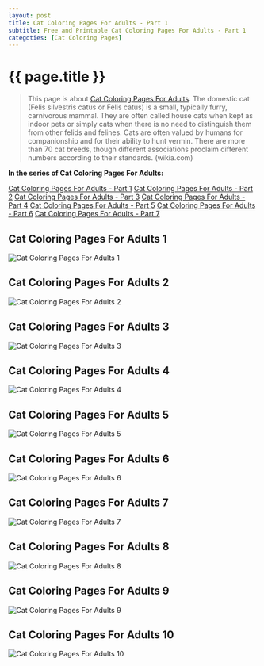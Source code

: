 ```yaml
---
layout: post
title: Cat Coloring Pages For Adults - Part 1
subtitle: Free and Printable Cat Coloring Pages For Adults - Part 1
categoties: [Cat Coloring Pages]
---
```

{{ page.title }}
================
> This page is about [Cat Coloring Pages For Adults](https://hoanghabelle.github.io/). The domestic cat (Felis silvestris catus or Felis catus) is a small, typically furry, carnivorous mammal. They are often called house cats when kept as indoor pets or simply cats when there is no need to distinguish them from other felids and felines. Cats are often valued by humans for companionship and for their ability to hunt vermin. There are more than 70 cat breeds, though different associations proclaim different numbers according to their standards. (wikia.com)

**In the series of Cat Coloring Pages For Adults:**

[Cat Coloring Pages For Adults - Part 1](https://hoanghabelle.github.io/2017/11/06/Cat-Coloring-Pages-For-Adults-part-1.html)
[Cat Coloring Pages For Adults - Part 2](https://hoanghabelle.github.io/2017/11/06/Cat-Coloring-Pages-For-Adults-part-2.html)
[Cat Coloring Pages For Adults - Part 3](https://hoanghabelle.github.io/2017/11/06/Cat-Coloring-Pages-For-Adults-part-3.html)
[Cat Coloring Pages For Adults - Part 4](https://hoanghabelle.github.io/2017/11/06/Cat-Coloring-Pages-For-Adults-part-4.html)
[Cat Coloring Pages For Adults - Part 5](https://hoanghabelle.github.io/2017/11/06/Cat-Coloring-Pages-For-Adults-part-5.html)
[Cat Coloring Pages For Adults - Part 6](https://hoanghabelle.github.io/2017/11/06/Cat-Coloring-Pages-For-Adults-part-6.html)
[Cat Coloring Pages For Adults - Part 7](https://hoanghabelle.github.io/2017/11/06/Cat-Coloring-Pages-For-Adults-part-7.html)
## Cat Coloring Pages For Adults 1
![Cat Coloring Pages For Adults 1](https://hoanghabelle.github.io/img/Cat-Coloring-Pages-For-Adults%20(1).jpg "Cat Coloring Pages For Adults 1")

## Cat Coloring Pages For Adults 2
![Cat Coloring Pages For Adults 2](https://hoanghabelle.github.io/img/Cat-Coloring-Pages-For-Adults%20(2).jpg "Cat Coloring Pages For Adults 2")

## Cat Coloring Pages For Adults 3
![Cat Coloring Pages For Adults 3](https://hoanghabelle.github.io/img/Cat-Coloring-Pages-For-Adults%20(3).jpg "Cat Coloring Pages For Adults 3")

## Cat Coloring Pages For Adults 4
![Cat Coloring Pages For Adults 4](https://hoanghabelle.github.io/img/Cat-Coloring-Pages-For-Adults%20(4).jpg "Cat Coloring Pages For Adults 4")

<script async src="//pagead2.googlesyndication.com/pagead/js/adsbygoogle.js"></script><ins class="adsbygoogle" style="display:block" data-ad-format="fluid" data-ad-layout-key="-8i+1w-dq+e9+ft" data-ad-client="ca-pub-6753140515841889" data-ad-slot="6190446671"></ins> <script> (adsbygoogle = window.adsbygoogle || []).push({}); </script>

## Cat Coloring Pages For Adults 5
![Cat Coloring Pages For Adults 5](https://hoanghabelle.github.io/img/Cat-Coloring-Pages-For-Adults%20(5).jpg "Cat Coloring Pages For Adults 5")

## Cat Coloring Pages For Adults 6
![Cat Coloring Pages For Adults 6](https://hoanghabelle.github.io/img/Cat-Coloring-Pages-For-Adults%20(6).jpg "Cat Coloring Pages For Adults 6")

## Cat Coloring Pages For Adults 7
![Cat Coloring Pages For Adults 7](https://hoanghabelle.github.io/img/Cat-Coloring-Pages-For-Adults%20(7).jpg "Cat Coloring Pages For Adults 7")

## Cat Coloring Pages For Adults 8
![Cat Coloring Pages For Adults 8](https://hoanghabelle.github.io/img/Cat-Coloring-Pages-For-Adults%20(8).jpg "Cat Coloring Pages For Adults 8")

<script async src="//pagead2.googlesyndication.com/pagead/js/adsbygoogle.js"></script><ins class="adsbygoogle" style="display:block" data-ad-format="fluid" data-ad-layout-key="-8i+1w-dq+e9+ft" data-ad-client="ca-pub-6753140515841889" data-ad-slot="6190446671"></ins> <script> (adsbygoogle = window.adsbygoogle || []).push({}); </script>

## Cat Coloring Pages For Adults 9
![Cat Coloring Pages For Adults 9](https://hoanghabelle.github.io/img/Cat-Coloring-Pages-For-Adults%20(9).jpg "Cat Coloring Pages For Adults 9")

## Cat Coloring Pages For Adults 10
![Cat Coloring Pages For Adults 10](https://hoanghabelle.github.io/img/Cat-Coloring-Pages-For-Adults%20(10).jpg "Cat Coloring Pages For Adults 10")

